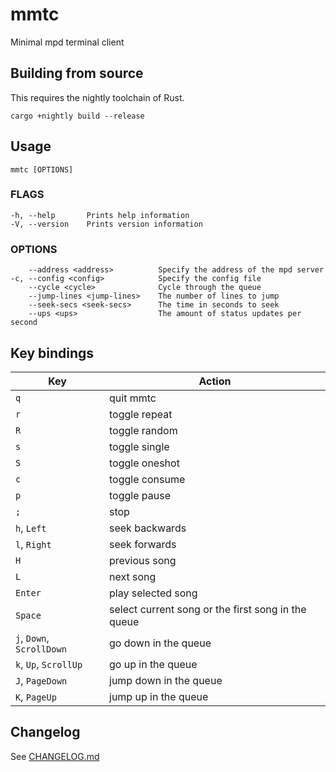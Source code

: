 # mmtc

Minimal mpd terminal client


## Building from source

This requires the nightly toolchain of Rust.

```shell
cargo +nightly build --release
```


## Usage

```
mmtc [OPTIONS]
```

### FLAGS

```
-h, --help       Prints help information
-V, --version    Prints version information
```

### OPTIONS

```
    --address <address>          Specify the address of the mpd server
-c, --config <config>            Specify the config file
    --cycle <cycle>              Cycle through the queue
    --jump-lines <jump-lines>    The number of lines to jump
    --seek-secs <seek-secs>      The time in seconds to seek
    --ups <ups>                  The amount of status updates per second
```


## Key bindings


Key | Action
-|-
`q` | quit mmtc
`r` | toggle repeat
`R` | toggle random
`s` | toggle single
`S` | toggle oneshot
`c` | toggle consume
`p` | toggle pause
`;` | stop
`h`, `Left` | seek backwards
`l`, `Right` | seek forwards
`H` | previous song
`L` | next song
`Enter` | play selected song
`Space` | select current song or the first song in the queue
`j`, `Down`, `ScrollDown` | go down in the queue
`k`, `Up`, `ScrollUp` | go up in the queue
`J`, `PageDown` | jump down in the queue
`K`, `PageUp` | jump up in the queue


## Changelog

See [CHANGELOG.md](https://github.com/figsoda/mmtc/blob/main/CHANGELOG.md)
